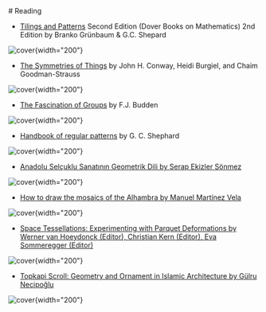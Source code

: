 <div id="random-image-container"></div>
# Reading

<!-- ![triangles](assets/einstein.svg){width="200"} -->

* [Tilings and Patterns](posts/tilings_and_patterns.md) Second Edition (Dover Books on Mathematics) 2nd Edition by Branko Grünbaum & G.C. Shepard

![cover](assets/book_covers_and_pages/tilings_and_patterns.jpg){width="200"}


* [The Symmetries of Things](posts/the_symmetries_of_things.md) by John H. Conway, Heidi Burgiel, and Chaim Goodman-Strauss

![cover](assets/book_covers_and_pages/symmetries_of_things.jpg){width="200"}

* [The Fascination of Groups](posts/the_fascination_of_groups.md) by F.J. Budden

![cover](assets/book_covers_and_pages/the_fascination_of_groups.png){width="200"}

* [Handbook of regular patterns](posts/handbook_of_reg_patterns.md) by G. C. Shephard

![cover](assets/book_covers_and_pages/handbook_of_reg_patterns.gif){width="200"}

* [Anadolu Selçuklu Sanatının Geometrik Dili by Serap Ekizler Sönmez](posts/anadolu_selcuklu_sanati.md)

![cover](assets/book_covers_and_pages/anadolu-selcuklu-sanatinin-geometrik-dili.jpg){width="200"}

* [How to draw the mosaics of the Alhambra by Manuel Martínez Vela](posts/how_to_draw_alhambra.md)

![cover](assets/book_covers_and_pages/how_to_draw_alhambra.jpg){width="200"}

* [Space Tessellations: Experimenting with Parquet Deformations by Werner van Hoeydonck (Editor), Christian Kern (Editor), Eva Sommeregger (Editor)](posts/space_tessellations.md)

![cover](assets/book_covers_and_pages/space_tessellations.jpg){width="200"}

* [Topkapi Scroll: Geometry and Ornament in Islamic Architecture by Gülru Necipoğlu](posts/topkapi_scroll.md)

![cover](assets/book_covers_and_pages/topkapi_scroll.jpg){width="200"}